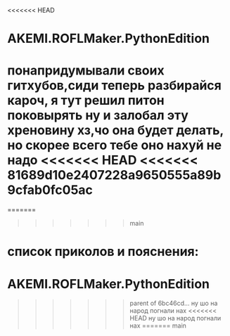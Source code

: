 <<<<<<< HEAD
# AKEMI.ROFLMaker.PythonEdition

понапридумывали своих гитхубов,сиди теперь разбирайся
кароч, я тут решил питон поковырять ну и залобал эту хреновину
хз,чо она будет делать, но скорее всего тебе оно нахуй не надо
<<<<<<< HEAD
<<<<<<< 81689d10e2407228a9650555a89b9cfab0fc05ac
=======
=======
>>>>>>> main

список приколов и пояснения:
=======
# AKEMI.ROFLMaker.PythonEdition
>>>>>>> parent of 6bc46cd... ну шо на народ погнали нах
<<<<<<< HEAD
>>>>>>> ну шо на народ погнали нах
=======
>>>>>>> main
